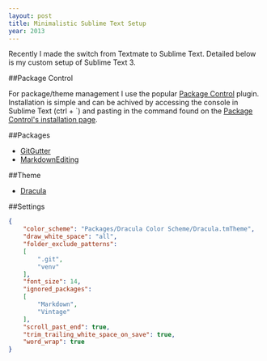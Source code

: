 ```yaml
---
layout: post
title: Minimalistic Sublime Text Setup
year: 2013
---
```


Recently I made the switch from Textmate to Sublime Text. Detailed below is my custom setup of Sublime Text 3.

##Package Control

For package/theme management I use the popular [Package Control](https://sublime.wbond.net) plugin. Installation is simple and can be achived by accessing the console in Sublime Text (ctrl + `) and pasting in the command found on the [Package Control's installation page](https://sublime.wbond.net/installation).

##Packages

- [GitGutter](https://github.com/jisaacks/GitGutter)
- [MarkdownEditing](https://github.com/ttscoff/MarkdownEditing)

##Theme

- [Dracula](https://github.com/zenorocha/dracula-theme)

##Settings

```json
{
	"color_scheme": "Packages/Dracula Color Scheme/Dracula.tmTheme",
	"draw_white_space": "all",
	"folder_exclude_patterns":
	[
		".git",
		"venv"
	],
	"font_size": 14,
	"ignored_packages":
	[
		"Markdown",
		"Vintage"
	],
	"scroll_past_end": true,
	"trim_trailing_white_space_on_save": true,
	"word_wrap": true
}
```